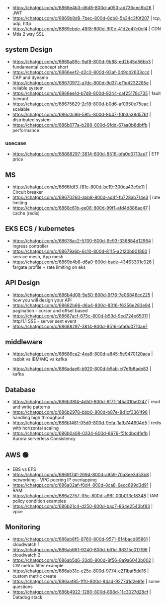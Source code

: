 - https://chatgpt.com/c/6866e4b3-d6d8-800d-a053-ad736cec9b28 |  JWT
- https://chatgpt.com/c/6869b8d8-7bec-800d-8db8-5a34c3f0f207 | tcp, udp, http
- https://chatgpt.com/c/6869cbde-48f8-800d-9f0e-41d2e47c0cf4 | CDN
- Mtls 2 way SSL


## system Design
- https://chatgpt.com/c/6868a89c-9af8-800d-9b88-ed2b45d56bb3 | fundamental concept short
- https://chatgpt.com/c/6866eef2-d2c0-800d-93af-049c42633ccd | CAP and dynamo
- https://chatgpt.com/c/68670972-a7dc-800d-9d37-ef1e4232285e | reliable system
- https://chatgpt.com/c/6868ee1d-b7d8-800d-9244-caf25178c735 | fault tolerant
- https://chatgpt.com/c/68675629-2c18-800d-b0d6-af0950e75eac | scalable
- https://chatgpt.com/c/686c0c96-58fc-800d-8b47-f0b3a38d576f | distributed system
- https://chatgpt.com/c/686b077a-b288-800d-9fdd-67aa0b8dbffb | performance

### usecase
- https://chatgpt.com/c/68688297-3814-800d-8516-bfa0d0710ae7 | ETF price

## MS
- https://chatgpt.com/c/6866fdf3-f81c-800d-bc19-300ca43e9e11 | Circuit breaker
- https://chatgpt.com/c/68670260-abb8-800d-ad4f-fb728ab714e3 | rate limiting
- https://chatgpt.com/c/6868c61b-ee08-800d-99f1-afd4d886ac47 | cache (redis)

## EKS ECS / kubernetes
- https://chatgpt.com/c/68678ac2-5700-800d-9c93-336884d12964 | ingress controller
- https://chatgpt.com/c/68679a6b-6c10-800d-8115-a2120b901860 | service mesh, App mesh
- https://chatgpt.com/c/6869b4b8-d6a0-800d-bade-43463301c026 | fargate profile + rate limiting on eks

## API Design
- https://chatgpt.com/c/686b4d08-5e50-800d-9f76-7e06848cc225 | how you will design your API
- https://chatgpt.com/c/68682b66-d6a4-800d-8316-f6356e283e94 | pagination - cursor and offset based
- https://chatgpt.com/c/68687acf-675c-800d-b53d-9ed724e65011 | http/1.1 SSE - server sent event
- https://chatgpt.com/c/68688297-3814-800d-8516-bfa0d0710ae7


## middleware
- https://chatgpt.com/c/68686ca2-4ea8-800d-a845-5e9470120aca | rabbit vs IBM/MQ vs  kafka

- https://chatgpt.com/c/686adae6-b920-800d-b5ab-cf7efb8ade83 | kafka 

## Database
- https://chatgpt.com/c/686b38f4-4d50-800d-9f7f-145a010a0247 | read and write patterns
- https://chatgpt.com/c/686b2978-bbb0-800d-b87e-8d1cf3361f98 | handling high throughput
- https://chatgpt.com/c/686b1481-05d0-800d-9efa-1afb744604d5 | redis with horizontal scaling
- https://chatgpt.com/c/686b0a08-0334-800d-8676-f5fcdbd4fefb | Aurora serverless Consistency

## AWS 🟢
- EBS vs EFS
- https://chatgpt.com/c/6869f74f-2694-800d-a959-70a3ee3d53b8 | networking - VPC peering IP overlapping
- https://chatgpt.com/c/686a02af-f0d4-800d-8ca8-6ecc699d3d91 | RAM
- https://chatgpt.com/c/686a2757-ff5c-800d-a96f-00b013ef8348 | IAM policy condition examples
- https://chatgpt.com/c/686b21c4-d250-800d-bac7-864e2543bf83 | vpce 

## Monitoring
- https://chatgpt.com/c/686ab8f5-8760-800d-9571-614bacd85861 | cloudwatch 1
- https://chatgpt.com/c/686ab661-9240-800d-b61d-96315c017f98 | cloudwatch 2
- https://chatgpt.com/c/686ab5d6-33d0-800d-8f56-8a9a6043b002 | CW metric filter example
- https://chatgpt.com/c/686ab31e-e25c-800d-9774-c211baf5dd16 | custom metric create
- https://chatgpt.com/c/686aaf85-fff0-800d-84ad-927741d2e8fe | some questions
- https://chatgpt.com/c/686b4922-1280-800d-898d-11c3027d28cf | Datadog stack